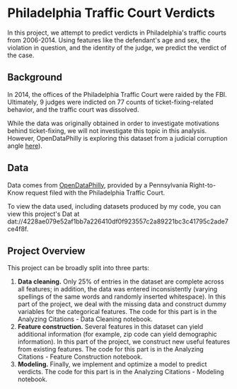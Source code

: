 # Philadelphia Traffic Court Verdicts

In this project, we attempt to predict verdicts in Philadelphia's traffic courts from 2006-2014. Using features like the defendant's age and sex, the violation in question, and the identity of the judge, we predict the verdict of the case.

## Background

In 2014, the offices of the Philadelphia Traffic Court were raided by the FBI. Ultimately, 9 judges were indicted on 77 counts of ticket-fixing-related behavior, and the traffic court was dissolved.

While the data was originally obtained in order to investigate motivations behind ticket-fixing, we will not investigate this topic in this analysis. However, OpenDataPhilly is exploring this dataset from a judicial corruption angle [here](https://github.com/fulldecent/philadelphia-traffic-court-rtk)).

## Data

Data comes from [OpenDataPhilly](https://www.google.com/search?q=opendataphilly&oq=opendataphilly&aqs=chrome..69i57j69i61j69i60j69i61.1653j0j7&sourceid=chrome&ie=UTF-8), provided by a Pennsylvania Right-to-Know request filed with the Philadelphia Traffic Court.

To view the data used, including datasets produced by my code, you can view this project's Dat at dat://4228ae079e52af1bb7a226410df0f923557c2a89221bc3c41795c2ade7ce4f8f.


## Project Overview

This project can be broadly split into three parts:  
1. **Data cleaning.** Only 25% of entries in the dataset are complete across all features; in addition, the data was entered inconsistently (varying spellings of the same words and randomly inserted whitespace). In this part of the project, we deal with the missing data and construct dummy variables for the categorical features. The code for this part is in the Analyzing Citations - Data Cleaning notebook.
2. **Feature construction.** Several features in this dataset can yield additional information (for example, zip code can yield demographic information). In this part of the project, we construct new useful features from existing features. The code for this part is in the Analyzing Citations - Feature Construction notebook.
3. **Modeling.** Finally, we implement and optimize a model to predict verdicts. The code for this part is in the Analyzing Citations - Modeling notebook.
